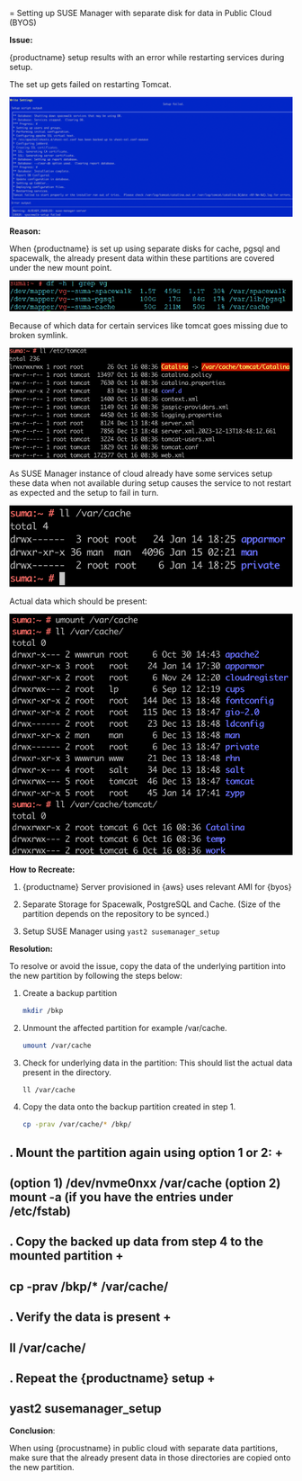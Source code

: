= Setting up SUSE Manager with separate disk for data in Public Cloud (BYOS)


**Issue:** 

{productname} setup results with an error while restarting services during setup. 


The set up gets failed on restarting Tomcat.

<img src="../../assets/images/error-1.png">



**Reason:**

When {productname} is set up using separate disks for cache, pgsql and spacewalk, the already present data within these partitions are covered under the new mount point.


 <img src="../../assets/images/partitions.png">

Because of which data for certain services like tomcat goes missing due to broken symlink.

<img src="../../assets/images/broken-symlink.png"> 

As SUSE Manager instance of cloud already have some services setup these data when not available during setup causes the service to not restart as expected and the setup to fail in turn.

 <img src="../../assets/images/incomplete-files.png"> 

Actual data which should be present:


 <img src="../../assets/images/actual-files.png"> 



**How to Recreate:**

1. {productname} Server provisioned in {aws} uses relevant AMI for {byos}


2. Separate Storage for Spacewalk, PostgreSQL and Cache. (Size of the partition depends on the repository to be synced.)

3. Setup SUSE Manager using `yast2 susemanager_setup`

   

**Resolution:**

To resolve or avoid the issue, copy the data of the underlying partition into the new partition by following the steps below:


1. Create a backup partition

   ```bash
   mkdir /bkp
   ```

2. Unmount the affected partition for example /var/cache. 

   ```bash
   umount /var/cache
   ```

3. Check for underlying data in the partition: This should list the actual data present in the directory.

   ```bash
   ll /var/cache
   ```

4. Copy the data onto the backup partition created in step 1.

   ```bash
   cp -prav /var/cache/* /bkp/
   ```

. Mount the partition again using option 1 or 2:
+
----
(option 1)   /dev/nvme0nxx /var/cache
(option 2)   mount -a (if you have the entries under /etc/fstab)
----


. Copy the backed up data from step 4 to the mounted partition
+
----
cp -prav /bkp/* /var/cache/
----

. Verify the data is present
+
----
ll /var/cache/
----

. Repeat the {productname} setup
+
----
yast2 susemanager_setup
----

   

**Conclusion**:

When using {procustname} in public cloud with separate data partitions, make sure that the already present data in those directories are copied onto the new partition.

